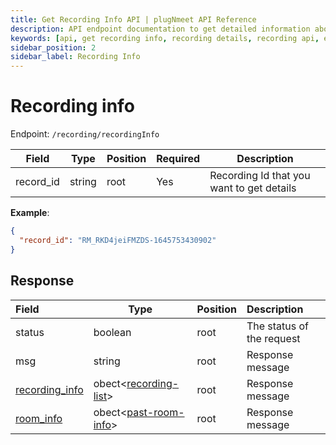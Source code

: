```yaml
---
title: Get Recording Info API | plugNmeet API Reference
description: API endpoint documentation to get detailed information about a specific recording, including its size, duration, and download link.
keywords: [api, get recording info, recording details, recording api, endpoint]
sidebar_position: 2
sidebar_label: Recording Info
---
```


# Recording info

Endpoint: `/recording/recordingInfo`

| Field     | Type   | Position | Required | Description                          |
| --------- | ------ | -------- | :------- | ------------------------------------ |
| record_id | string | root     | Yes      | Recording Id that you want to get details |

**Example**:

```json
{
  "record_id": "RM_RKD4jeiFMZDS-1645753430902"
}
```

## Response

| Field  | Type    | Position | Description               |
| :----- | ------- | -------- | :------------------------ |
| status | boolean | root     | The status of the request |
| msg    | string  | root     | Response message          |
| [recording_info](/docs/api/recording/fetch.md#recording-list)    | obect\<[recording-list](/docs/api/recording/fetch.md#recording-list)>  | root     | Response message          |
| [room_info](/docs/api/room/fetch-past.md#past-room-info)    | obect\<[past-room-info](/docs/api/room/fetch-past.md#past-room-info)>  | root     | Response message          |
